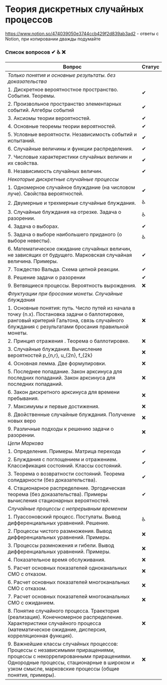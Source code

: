 # Теория дискретных случайных процессов
https://www.notion.so/474039050e3744ccb429f2d839ab3ad2 - ответы с Notion, при копировании дважды подумайте
### Список вопросов ✔ ♿ ❌

| Вопрос                                                       | Статус |
| ------------------------------------------------------------ | ------ |
| *Только понятия и основные результаты. без доказательства*|
|1.	Дискретное вероятностное пространство. События. Теоремы.|✔   |
|2.	Произвольное пространство элементарных событий. Алгебры событий|✔   |
|3. Аксиомы теории вероятностей.|✔   |
|4. Основные теоремы теории вероятностей.|✔   |
|5. Условные вероятности. Независимость событий и испытаний.|✔   |
|6. Случайные величины и функции распределения. |✔   |
|7. Числовые характеристики случайных величин и их свойства.|✔   |
|8. Независимость случайных величин. |✔   |
|*Некоторые дискретные случайные процессы*|
|1. Одномерное случайное блуждание (на числовом луче). Свойства вероятностей.|✔    |
|2. Двумерные и трехмерные случайные блуждания.|♿     |
|3. Случайные блуждания на отрезке. Задача о разорении. |♿     |
|4. Задача о выборах. |✔     |
|5. Задача о выборе наибольшего приданого (о выборе невесты).|♿     |
|6.	Математическое ожидание случайных величин, не зависящих от будущего. Марковская случайная величина. Примеры.|✔    |
|7. Тождество Вальда. Схема цепной реакции. |✔     |
|8. Решение задачи о разорении|✔     |
|9. Ветвящиеся процессы. Вероятность вырождения.|❌     |
|*Флуктуации при бросании монеты. Случайные блуждания*|
|1. Основные понятия: путь. Число путей из начала в точку (n.x). Постановка задачи о баллотировке, ранговый критерий Гальтона, связь случайного блуждания с результатами бросания правильной монеты.|❌    |
|2. Принцип отражения . Теорема о баллотировке.|❌    |
|3. Случайные блуждания. Вычисление вероятностей p_{n,r}, u_{2n}, f_{2k} |❌    |
|4. Основная лемма. Две формулировки.|❌    |
|5. Последнее попадание. Закон арксинуса для последних попаданий.  Закон арксинуса для последних попаданий.|❌    |
|6. Закон дискретного арксинуса для времени пребывания.|❌    |
|7. Максимумы и первые достижения.|❌    |
|8. Двойственные случайные блуждания. Получение новых веро|❌    |ятностных соотношений для двойственных блужданий.
|9. Различные подходы к решению задачи о разорении.|❌    |
|*Цепи Маркова*|
|1.	Определения. Примеры. Матрица перехода|✔    |
|2.	Блуждания с поглощением и отражением. Классификация состояний. Классы состояний.|✔   |
|3.	Теорема о возвратности состояний. Теорема солидарности (без доказательства).|✔   |
|4.	Стационарное распределение. Эргодическая теорема (без доказательства). Примеры вычисления стационарных вероятностей.|✔    |
|*Случайные процессы с непрерывным временем*|
|1.	Пуассоновский процесс. Постулаты. Вывод дифференциальных уравнений. Решение.|♿   |
|2.	Процессы чистого размножения. Вывод дифференциальных уравнений. Примеры.|❌   |
|3.	Процессы размножения и гибели.  Вывод дифференциальных уравнений. Примеры.|❌   |
|4.	Показательное время обслуживания. |❌   |
|5.	Расчет основных показателей одноканальных СМО с отказом.|❌   |
|6.	Расчет основных показателей многоканальных СМО с отказом.|❌   |
|7.	Расчет основных показателей многоканальных СМО с ожиданием.|❌   |
|8.	Понятие случайного процесса. Траектория (реализация). Конечномерное распределение. Характеристики случайного процесса (математическое ожидание, дисперсия, корреляционная функция).|❌    |
|9.	Важнейшие классы случайных процессов: Процессы с независимыми приращениями, процессы с некоррелированными приращениями. Однородные процессы, стационарные в широком и узком смысле, марковские процессы (общие понятия, примеры).|❌    |
